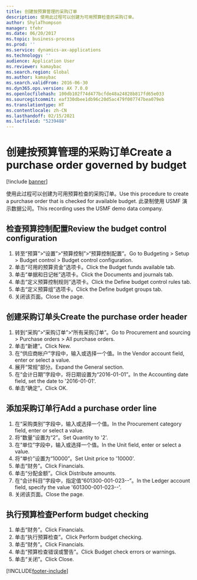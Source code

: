 ```yaml
---
title: 创建按预算管理的采购订单
description: 使用此过程可以创建为可用预算检查的采购订单。
author: ShylaThompson
manager: tfehr
ms.date: 06/20/2017
ms.topic: business-process
ms.prod: ''
ms.service: dynamics-ax-applications
ms.technology: ''
audience: Application User
ms.reviewer: kamaybac
ms.search.region: Global
ms.author: kamaybac
ms.search.validFrom: 2016-06-30
ms.dyn365.ops.version: AX 7.0.0
ms.openlocfilehash: 100db102f74d477bcfde48a24828b817fd65e033
ms.sourcegitcommit: eaf330dbee1db96c20d5ac479f007747bea079eb
ms.translationtype: HT
ms.contentlocale: zh-CN
ms.lasthandoff: 02/15/2021
ms.locfileid: "5239488"
---
```

# <a name="create-a-purchase-order-governed-by-budget"></a><span data-ttu-id="07e98-103">创建按预算管理的采购订单</span><span class="sxs-lookup"><span data-stu-id="07e98-103">Create a purchase order governed by budget</span></span>

[!include [banner](../../includes/banner.md)]

<span data-ttu-id="07e98-104">使用此过程可以创建为可用预算检查的采购订单。</span><span class="sxs-lookup"><span data-stu-id="07e98-104">Use this procedure to create a purchase order that is checked for available budget.</span></span> <span data-ttu-id="07e98-105">此录制使用 USMF 演示数据公司。</span><span class="sxs-lookup"><span data-stu-id="07e98-105">This recording uses the USMF demo data company.</span></span>


## <a name="review-the-budget-control-configuration"></a><span data-ttu-id="07e98-106">检查预算控制配置</span><span class="sxs-lookup"><span data-stu-id="07e98-106">Review the budget control configuration</span></span>
1. <span data-ttu-id="07e98-107">转至“预算”>“设置”>“预算控制”>“预算控制配置”。</span><span class="sxs-lookup"><span data-stu-id="07e98-107">Go to Budgeting > Setup > Budget control > Budget control configuration.</span></span>
2. <span data-ttu-id="07e98-108">单击“可用的预算资金”选项卡。</span><span class="sxs-lookup"><span data-stu-id="07e98-108">Click the Budget funds available tab.</span></span>
3. <span data-ttu-id="07e98-109">单击“单据和日记帐”选项卡。</span><span class="sxs-lookup"><span data-stu-id="07e98-109">Click the Documents and journals tab.</span></span>
4. <span data-ttu-id="07e98-110">单击“定义预算控制规则”选项卡。</span><span class="sxs-lookup"><span data-stu-id="07e98-110">Click the Define budget control rules tab.</span></span>
5. <span data-ttu-id="07e98-111">单击“定义预算组”选项卡。</span><span class="sxs-lookup"><span data-stu-id="07e98-111">Click the Define budget groups tab.</span></span>
6. <span data-ttu-id="07e98-112">关闭该页面。</span><span class="sxs-lookup"><span data-stu-id="07e98-112">Close the page.</span></span>

## <a name="create-the-purchase-order-header"></a><span data-ttu-id="07e98-113">创建采购订单头</span><span class="sxs-lookup"><span data-stu-id="07e98-113">Create the purchase order header</span></span>
1. <span data-ttu-id="07e98-114">转到“采购”>“采购订单”>“所有采购订单”。</span><span class="sxs-lookup"><span data-stu-id="07e98-114">Go to Procurement and sourcing > Purchase orders > All purchase orders.</span></span>
2. <span data-ttu-id="07e98-115">单击“新建”。</span><span class="sxs-lookup"><span data-stu-id="07e98-115">Click New.</span></span>
3. <span data-ttu-id="07e98-116">在“供应商帐户”字段中，输入或选择一个值。</span><span class="sxs-lookup"><span data-stu-id="07e98-116">In the Vendor account field, enter or select a value.</span></span>
4. <span data-ttu-id="07e98-117">展开“常规”部分。</span><span class="sxs-lookup"><span data-stu-id="07e98-117">Expand the General section.</span></span>
5. <span data-ttu-id="07e98-118">在“会计日期”字段中，将日期设置为“2016-01-01”。</span><span class="sxs-lookup"><span data-stu-id="07e98-118">In the Accounting date field, set the date to '2016-01-01'.</span></span>
6. <span data-ttu-id="07e98-119">单击“确定”。</span><span class="sxs-lookup"><span data-stu-id="07e98-119">Click OK.</span></span>

## <a name="add-a-purchase-order-line"></a><span data-ttu-id="07e98-120">添加采购订单行</span><span class="sxs-lookup"><span data-stu-id="07e98-120">Add a purchase order line</span></span>
1. <span data-ttu-id="07e98-121">在“采购类别”字段中，输入或选择一个值。</span><span class="sxs-lookup"><span data-stu-id="07e98-121">In the Procurement category field, enter or select a value.</span></span>
2. <span data-ttu-id="07e98-122">将“数量”设置为“2”。</span><span class="sxs-lookup"><span data-stu-id="07e98-122">Set Quantity to '2'.</span></span>
3. <span data-ttu-id="07e98-123">在“单位”字段中，输入或选择一个值。</span><span class="sxs-lookup"><span data-stu-id="07e98-123">In the Unit field, enter or select a value.</span></span>
4. <span data-ttu-id="07e98-124">将“单价”设置为“10000”。</span><span class="sxs-lookup"><span data-stu-id="07e98-124">Set Unit price to '10000'.</span></span>
5. <span data-ttu-id="07e98-125">单击“财务”。</span><span class="sxs-lookup"><span data-stu-id="07e98-125">Click Financials.</span></span>
6. <span data-ttu-id="07e98-126">单击“分配金额”。</span><span class="sxs-lookup"><span data-stu-id="07e98-126">Click Distribute amounts.</span></span>
7. <span data-ttu-id="07e98-127">在“会计科目”字段中，指定值“601300-001-023--”。</span><span class="sxs-lookup"><span data-stu-id="07e98-127">In the Ledger account field, specify the value '601300-001-023--'.</span></span>
8. <span data-ttu-id="07e98-128">关闭该页面。</span><span class="sxs-lookup"><span data-stu-id="07e98-128">Close the page.</span></span>

## <a name="perform-budget-checking"></a><span data-ttu-id="07e98-129">执行预算检查</span><span class="sxs-lookup"><span data-stu-id="07e98-129">Perform budget checking</span></span>
1. <span data-ttu-id="07e98-130">单击“财务”。</span><span class="sxs-lookup"><span data-stu-id="07e98-130">Click Financials.</span></span>
2. <span data-ttu-id="07e98-131">单击“执行预算检查”。</span><span class="sxs-lookup"><span data-stu-id="07e98-131">Click Perform budget checking.</span></span>
3. <span data-ttu-id="07e98-132">单击“财务”。</span><span class="sxs-lookup"><span data-stu-id="07e98-132">Click Financials.</span></span>
4. <span data-ttu-id="07e98-133">单击“预算检查错误或警告”。</span><span class="sxs-lookup"><span data-stu-id="07e98-133">Click Budget check errors or warnings.</span></span>
5. <span data-ttu-id="07e98-134">单击“关闭”。</span><span class="sxs-lookup"><span data-stu-id="07e98-134">Click Close.</span></span>



[!INCLUDE[footer-include](../../../includes/footer-banner.md)]